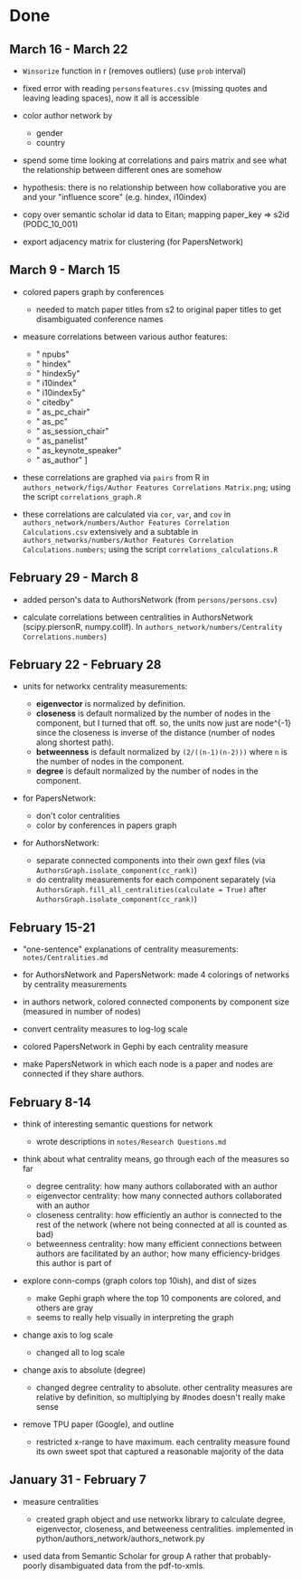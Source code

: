 # Done

## March 16 - March 22

- `Winsorize` function in r (removes outliers) (use `prob` interval)

- fixed error with reading `personsfeatures.csv` (missing quotes and leaving leading spaces), now it all is accessible

- color author network by
  - gender
  - country

- spend some time looking at correlations and pairs matrix and see what the relationship between different ones are somehow
- hypothesis: there is no relationship between how collaborative you are and your "influence score" (e.g. hindex, i10index)

- copy over semantic scholar id data to Eitan; mapping paper_key => s2id (PODC_10_001)

- export adjacency matrix for clustering (for PapersNetwork)

## March 9 - March 15

- colored papers graph by conferences
  - needed to match paper titles from s2 to original paper titles to get disambiguated conference names

- measure correlations between various author features:
    - " npubs"
    - " hindex"
    - " hindex5y"
    - " i10index"
    - " i10index5y"
    - " citedby"
    - " as_pc_chair"
    - " as_pc"
    - " as_session_chair"
    - " as_panelist"
    - " as_keynote_speaker"
    - " as_author" ]
- these correlations are graphed via `pairs` from R in `authors_network/figs/Author Features Correlations Matrix.png`; using the script `correlations_graph.R`
- these correlations are calculated via `cor`, `var`, and `cov` in `authors_network/numbers/Author Features Correlation Calculations.csv` extensively and a subtable in `authors_networks/numbers/Author Features Correlation Calculations.numbers`; using the script `correlations_calculations.R`

## February 29 - March 8

- added person's data to AuthorsNetwork (from `persons/persons.csv`)

- calculate correlations between centralities in AuthorsNetwork (scipy.piersonR, numpy.collf). In `authors_network/numbers/Centrality Correlations.numbers`)

## February 22 - February 28

- units for networkx centrality measurements:
  - __eigenvector__ is normalized by definition.
  - __closeness__ is default normalized by the number of nodes in the component, but I turned that off. so, the units now just are node^{-1} since the closeness is inverse of the distance (number of nodes along shortest path).
  - __betweenness__ is default normalized by `(2/((n-1)(n-2)))` where `n` is the number of nodes in the component.
  - __degree__ is default normalized by the number of nodes in the component.

- for PapersNetwork:
  - don't color centralities
  - color by conferences in papers graph

- for AuthorsNetwork:
  - separate connected components into their own gexf files (via `AuthorsGraph.isolate_component(cc_rank)`)
  - do centrality measurements for each component separately (via `AuthorsGraph.fill_all_centralities(calculate = True)` after `AuthorsGraph.isolate_component(cc_rank)`)

## February 15-21

- "one-sentence" explanations of centrality measurements: `notes/Centralities.md`

- for AuthorsNetwork and PapersNetwork: made 4 colorings of networks by centrality measurements

- in authors network, colored connected components by component size (measured in number of nodes)

- convert centrality measures to log-log scale

- colored PapersNetwork in Gephi by each centrality measure

- make PapersNetwork in which each node is a paper and nodes are connected if they share authors.

## February 8-14

- think of interesting semantic questions for network
  - wrote descriptions in `notes/Research Questions.md`

- think about what centrality means, go through each of the measures so far
  - degree centrality: how many authors collaborated with an author
  - eigenvector centrality: how many connected authors collaborated with an author
  - closeness centrality: how efficiently an author is connected to the rest of the network (where not being connected at all is counted as bad)
  - betweenness centrality: how many efficient connections between authors are facilitated by an author; how many efficiency-bridges this author is part of

- explore conn-comps (graph colors top 10ish), and dist of sizes
  - make Gephi graph where the top 10 components are colored, and others are gray
  - seems to really help visually in interpreting the graph

- change axis to log scale
  - changed all to log scale

- change axis to absolute (degree)
  - changed degree centrality to absolute. other centrality measures are relative by definition, so multiplying by #nodes doesn't really make sense

- remove TPU paper (Google), and outline
  - restricted x-range to have maximum. each centrality measure found its own sweet spot that captured a reasonable majority of the data

## January 31 - February 7

- measure centralities
  - created graph object and use networkx library to calculate degree, eigenvector, closeness, and betweeness centralities. implemented in python/authors_network/authors_network.py

- used data from Semantic Scholar for group A rather that probably-poorly disambiguated data from the pdf-to-xmls.
